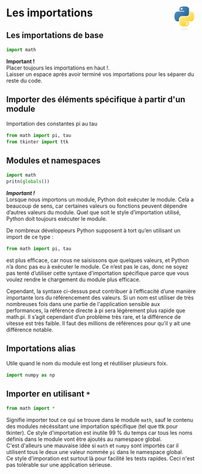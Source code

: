 # **Les importations**  <a href="../../"><img align="right" src="../../assets/Python-logo-notext.svg" alt="Python" title="Phthon" widht="auto" height="64px"></a>

## **Les importations de base**

```py
import math
```
**Important !**  
Placer toujours les importations en haut !.  
Laisser un espace après avoir terminé vos importations pour les séparer du reste du code.  


## **Importer des éléments spécifique à partir d'un module**

Importation des constantes pi au tau
```py
from math import pi, tau
from tkinter import ttk
```

## **Modules et namespaces**

```py
import math
pritn(globals())
```
**_Important !_**  
Lorsque nous importons un module, Python doit exécuter le module. Cela a beaucoup de sens, car certaines valeurs ou fonctions peuvent dépendre d’autres valeurs du module. Quel que soit le style d’importation utilisé, Python doit toujours exécuter le module.

De nombreux développeurs Python supposent à tort qu’en utilisant un import de ce type :
```py
from math import pi, tau
```
est plus efficace, car nous ne saisissons que quelques valeurs, et Python n’a donc pas eu à exécuter le module. Ce n’est pas le cas, donc ne soyez pas tenté d’utiliser cette syntaxe d’importation spécifique parce que vous voulez rendre le chargement du module plus efficace.

Cependant, la syntaxe ci-dessus peut contribuer à l’efficacité d’une manière importante lors du référencement des valeurs. Si  un nom est utiliser de très nombreuses fois dans une partie de l'application sensible aux performances, la référence directe à pi sera légèrement plus rapide que math.pi. Il s’agit cependant d’un problème très rare, et la différence de vitesse est très faible. Il faut des millions de références pour qu’il y ait une différence notable.

## **Importations alias**

Utile quand le nom du module est long et réutiliser plusieurs foix.
```py
import numpy as np
```

## **Importer en utilisant `*`**

```py
from math import *
```
Signifie importer tout ce qui se trouve dans le module `math`, sauf le contenu des modules nécéssitant une importation spécifique (tel que ttk pour tkinter). Ce style d'importation est inutile 99 % du temps car tous les noms définis dans le module vont être ajoutés au namespace global.  
C'est d'alleurs une mauvaise idée si `math` et `numpy` sont importés car il utilisent tous le deux une valeur nommée `pi` dans le namespace global.  
Ce style d'imporation est surtout là pour facilité les tests rapides. Ceci n'est pas tolérable sur une application sérieuse.
